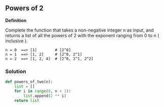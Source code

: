 ## Powers of 2

**Definition**

Complete the function that takes a non-negative integer n as input, and returns a list of all the powers of 2 with the exponent ranging from 0 to n ( inclusive ).

```Examples:
n = 0  ==> [1]        # [2^0]
n = 1  ==> [1, 2]     # [2^0, 2^1]
n = 2  ==> [1, 2, 4]  # [2^0, 2^1, 2^2]
```

### Solution

```python
def powers_of_two(n):
    list = []
    for i in range(0, n + 1):
        list.append(2 ** i)
    return list
        
```
